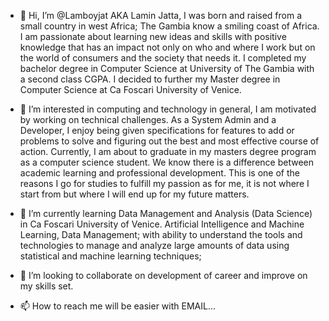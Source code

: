 - 👋 Hi, I’m @Lamboyjat AKA Lamin Jatta, I was born and raised from a small country in west Africa; The Gambia know a smiling coast of Africa. 
I am passionate about learning new ideas and skills with positive knowledge that has an impact not only on who and where I work 
but on the world of consumers and the society that needs it. I completed my bachelor degree in Computer Science at University of The Gambia 
with a second class CGPA. I decided to further my Master degree in Computer Science at Ca Foscari University of Venice.

- 👀 I’m interested in computing and technology in general, I am motivated by working on technical challenges. 
As a System Admin and a Developer, I enjoy being given specifications for features to add or problems to solve and figuring out the best 
and most effective course of action. Currently, I am about to graduate in my masters degree program as a computer science student. 
We know there is a difference between academic learning and professional development. 
This is one of the reasons I go for studies to fulfill my passion as for me, it is not where I start from but where I will end up for my future matters.

- 🌱 I’m currently learning Data Management and Analysis (Data Science) in Ca Foscari University of Venice. Artificial Intelligence and Machine Learning,
Data Management; with ability to understand the tools and technologies to manage and analyze large amounts of
data using statistical and machine learning techniques;
- 💞️ I’m looking to collaborate on development of career and improve on my skills set.
- 📫 How to reach me will be easier with EMAIL... 

<!---
Lamboyjat/Lamboyjat is a ✨ special ✨ repository because its `README.md` (this file) appears on your GitHub profile.
You can click the Preview link to take a look at your changes.
--->
